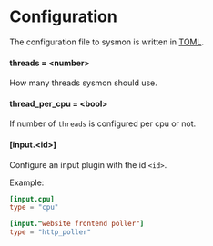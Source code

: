 # Configuration

The configuration file to sysmon is written in [TOML](toml).

[toml]: https://github.com/toml-lang/toml

#### threads = &lt;number&gt;

How many threads sysmon should use.

#### thread_per_cpu = &lt;bool&gt;

If number of `threads` is configured per cpu or not.

#### [input.&lt;id&gt;]

Configure an input plugin with the id `<id>`.

Example:

```toml
[input.cpu]
type = "cpu"

[input."website frontend poller"]
type = "http_poller"
```

